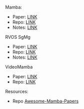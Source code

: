 
Mamba: 
- Paper: [LINK](https://arxiv.org/abs/2312.00752)
- Repo: [LINK](https://github.com/state-spaces/mamba)
- Notes: [LINK](https://www.notion.so/ryan-ming/Mamba-Linear-Time-Sequence-Modeling-with-Selective-State-Spaces-e7b242b01ab145a0add7ff1a0c9796c9?pvs=4)


RVOS SgMg
- Paper: [LINK](https://arxiv.org/abs/2307.13537)
- Repo: [LINK](https://github.com/bo-miao/sgmg)
- Notes: [LINK](https://www.notion.so/ryan-ming/Spectrum-guided-Multi-granularity-Referring-Video-Object-Segmentation-4344952ce4794c68aa783b5d319da438?pvs=4)


VideoMamba
- Paper: [LINK](https://arxiv.org/abs/2403.06977)
- Repo: [LINK](https://github.com/opengvlab/videomamba)


Resources:
- Repo [Awesome-Mamba-Papers](https://github.com/yyyujintang/Awesome-Mamba-Papers?tab=readme-ov-file)


